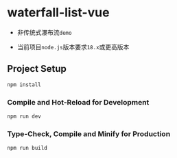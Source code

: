 # waterfall-list-vue

- 非传统式瀑布流`demo`

- 当前项目`node.js`版本要求`18.x`或更高版本

## Project Setup

```sh
npm install
```

### Compile and Hot-Reload for Development

```sh
npm run dev
```

### Type-Check, Compile and Minify for Production

```sh
npm run build
```
